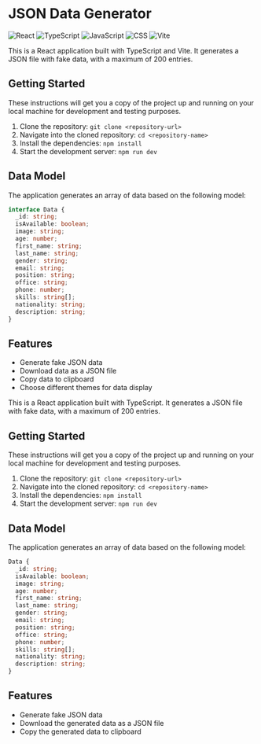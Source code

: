 # JSON Data Generator

![React](https://img.shields.io/badge/React-17.0+-blue)
![TypeScript](https://img.shields.io/badge/TypeScript-4.0+-blue)
![JavaScript](https://img.shields.io/badge/JavaScript-ES6+-yellow)
![CSS](https://img.shields.io/badge/CSS-3-blue)
![Vite](https://img.shields.io/badge/Vite-2.0+-purple)

This is a React application built with TypeScript and Vite. It generates a JSON file with fake data, with a maximum of 200 entries.

## Getting Started

These instructions will get you a copy of the project up and running on your local machine for development and testing purposes.

1. Clone the repository: `git clone <repository-url>`
2. Navigate into the cloned repository: `cd <repository-name>`
3. Install the dependencies: `npm install`
4. Start the development server: `npm run dev`

## Data Model

The application generates an array of data based on the following model:

```typescript
interface Data {
  _id: string;
  isAvailable: boolean;
  image: string;
  age: number;
  first_name: string;
  last_name: string;
  gender: string;
  email: string;
  position: string;
  office: string;
  phone: number;
  skills: string[];
  nationality: string;
  description: string;
}
```

## Features

- Generate fake JSON data
- Download data as a JSON file
- Copy data to clipboard
- Choose different themes for data display

This is a React application built with TypeScript. It generates a JSON file with fake data, with a maximum of 200 entries.

## Getting Started

These instructions will get you a copy of the project up and running on your local machine for development and testing purposes.

1. Clone the repository: `git clone <repository-url>`
2. Navigate into the cloned repository: `cd <repository-name>`
3. Install the dependencies: `npm install`
4. Start the development server: `npm run dev`

## Data Model

The application generates an array of data based on the following model:

```typescript
Data {
  _id: string;
  isAvailable: boolean;
  image: string;
  age: number;
  first_name: string;
  last_name: string;
  gender: string;
  email: string;
  position: string;
  office: string;
  phone: number;
  skills: string[];
  nationality: string;
  description: string;
}
```

## Features

- Generate fake JSON data
- Download the generated data as a JSON file
- Copy the generated data to clipboard
